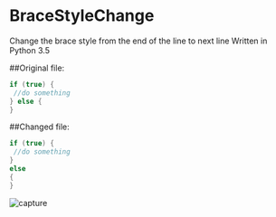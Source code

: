 # BraceStyleChange
Change the brace style from the end of the line to next line
Written in Python 3.5

##Original file:
```cpp
if (true) {
 //do something
} else {
}
```
##Changed file:
```cpp
if (true) {
 //do something
} 
else 
{
}

```


![capture](https://cloud.githubusercontent.com/assets/1072395/21963230/33e89e5c-db7a-11e6-8d3b-bbc34b2b001d.PNG)
